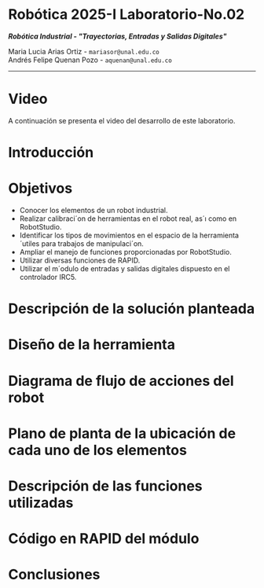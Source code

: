 # Robótica 2025-I Laboratorio-No.02
***Robótica Industrial - "Trayectorias, Entradas y Salidas Digitales"***  
  
Maria Lucia Arias Ortiz - `mariasor@unal.edu.co`  
Andrés Felipe Quenan Pozo - `aquenan@unal.edu.co`
***
# Video
A continuación se presenta el video del desarrollo de este laboratorio. 

# Introducción 

# Objetivos

* Conocer los elementos de un robot industrial.
* Realizar calibraci´on de herramientas en el robot real, as´ı como en RobotStudio.
* Identificar los tipos de movimientos en el espacio de la herramienta ´utiles para trabajos de manipulaci´on.
* Ampliar el manejo de funciones proporcionadas por RobotStudio.
* Utilizar diversas funciones de RAPID.
* Utilizar el m´odulo de entradas y salidas digitales dispuesto en el controlador IRC5.

# Descripción de la solución planteada

# Diseño de la herramienta 

# Diagrama de flujo de acciones del robot

# Plano de planta de la ubicación de cada uno de los elementos

# Descripción de las funciones utilizadas

# Código en RAPID del módulo

# Conclusiones
